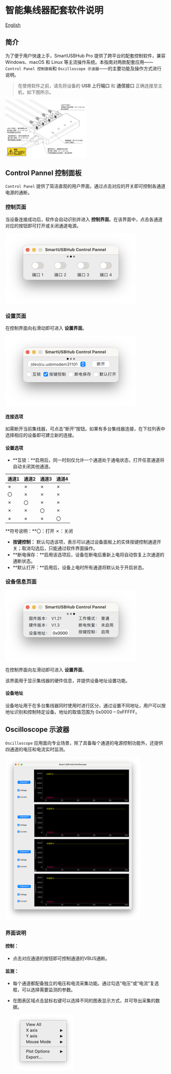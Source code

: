 # 智能集线器配套软件说明

[English](./README.md)

## 简介

为了便于用户快速上手，SmartUSBHub Pro 提供了跨平台的配套控制软件，兼容 Windows、macOS 和 Linux 等主流操作系统。本指南对两款配套应用——`Control Panel 控制面板`和 `Oscilloscope 示波器`——的主要功能及操作方式进行说明。

> 在使用软件之前，请先将设备的 **USB 上行端口** 和 **通信接口** 正确连接至主机，如下图所示。
>

<img src="assets/connection_guide_cn.png" alt="connection_guide_cn" style="zoom: 25%;" />





## Control Pannel 控制面板

`Control Panel` 提供了简洁直观的用户界面，通过点击对应的开关即可控制各通道电源的通断。

### 控制页面

当设备连接成功后，软件会自动识别并进入 **控制界面**。在该界面中，点击各通道对应的按钮即可打开或关闭通道电源。

<img src="assets/截屏2025-09-24 16.43.01.png" alt="截屏2025-09-24 16.43.01" style="zoom:50%;" />

### 设置页面

在控制界面向右滑动即可进入 **设置界面**。

<img src="assets/截屏2025-09-24 16.43.17.png" alt="截屏2025-09-24 16.43.17" style="zoom:50%;" />

#### 连接选项

如需断开当前集线器，可点击“断开”按钮。如果有多台集线器连接，在下拉列表中选择相应的设备即可建立新的连接。

#### 设置选项

- **互锁：**启用后，同一时刻仅允许一个通道处于通电状态，打开任意通道将自动关闭其他通道。

| 通道1 | 通道2 | 通道3 | 通道4 |
| ----- | ----- | ----- | ----- |
| ✗     | ✗     | ✗     | ✗     |
| 〇    | ✗     | ✗     | ✗     |
| ✗     | 〇    | ✗     | ✗     |
| ✗     | ✗     | 〇    | ✗     |
| ✗     | ✗     | ✗     | 〇    |

**符号说明：**〇：打开 		✗：关闭

- **按键控制：** 默认勾选该项，表示可以通过设备面板上的实体按键控制通道开关；取消勾选后，只能通过软件界面操作。
- **断电保存：**启用该选项后，设备在断电后重新上电将自动恢复上次通道的通断状态。
- **默认打开：**启用后，设备上电时所有通道将默认处于开启状态。



### 设备信息页面

<img src="assets/截屏2025-09-24 16.43.20.png" alt="截屏2025-09-24 16.43.20" style="zoom:50%;" />

在控制界面向左滑动即可进入 **设置界面**。

该界面用于显示集线器的硬件信息，并提供设备地址设置功能。

#### 设备地址

设备地址用于在多台集线器同时使用时进行区分，通过设置不同地址，用户可以按地址识别和控制特定设备。地址的取值范围为 0x0000 – 0xFFFFF。



## Oscilloscope 示波器

`Oscilloscope` 应用面向专业场景，除了具备每个通道的电源控制功能外，还提供四通道的电压和电流实时监测。

<img src="assets/截屏2025-09-24 17.04.50.png" alt="截屏2025-09-24 17.04.50" style="zoom:50%;" />

### 界面说明

#### 控制：

- 点击对应通道的按钮即可控制通道的VBUS通断。

#### 监测：

- 每个通道都配备独立的电压和电流采集功能。通过勾选“电压”或“电流”复选框，可以选择需要监测的参数。

- 在图表区域点击鼠标右键可以选择不同的图表显示方式，并可导出采集的数据。

  <img src="assets/截屏2025-09-24 17.09.20.png" alt="截屏2025-09-24 17.09.20" style="zoom:50%;" />
